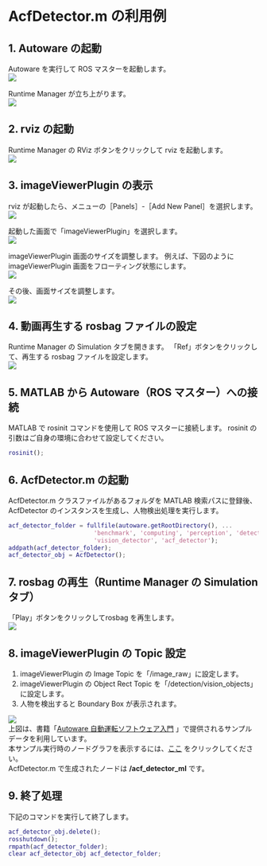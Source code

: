 # AcfDetector.m の利用例

## 1. Autoware の起動
Autoware を実行して ROS マスターを起動します。  
![](images/run_autoware.png)  

Runtime Manager が立ち上がります。  
![](images/runtime_manager.png)

## 2. rviz の起動
Runtime Manager の RViz ボタンをクリックして rviz を起動します。  
![](images/AcfDetector/click_rviz.png)

## 3. imageViewerPlugin の表示
rviz が起動したら、メニューの［Panels］-［Add New Panel］を選択します。  
![](images/AcfDetector/add_new_pannel.png)

起動した画面で「imageViewerPlugin」を選択します。  
![](images/AcfDetector/select_image_viewer_plugin.png)  

imageViewerPlugin 画面のサイズを調整します。
例えば、下図のように imageViewerPlugin 画面をフローティング状態にします。  
![](images/AcfDetector/move_image_viewer.png)

その後、画面サイズを調整します。  
![](images/AcfDetector/resize_image_viewer.png)

## 4. 動画再生する rosbag ファイルの設定
Runtime Manager の Simulation タブを開きます。
「Ref」ボタンをクリックして、再生する rosbag ファイルを設定します。  
![](images/set_rosbag.png)

## 5. MATLAB から Autoware（ROS マスター）への接続
MATLAB で rosinit コマンドを使用して ROS マスターに接続します。
rosinit の引数はご自身の環境に合わせて設定してください。  
```MATLAB
rosinit();
```  

## 6. AcfDetector.m の起動
AcfDetector.m クラスファイルがあるフォルダを MATLAB 検索パスに登録後、
AcfDetector のインスタンスを生成し、人物検出処理を実行します。  
```MATLAB
acf_detector_folder = fullfile(autoware.getRootDirectory(), ...
                        'benchmark', 'computing', 'perception', 'detection', ...
                        'vision_detector', 'acf_detector');
addpath(acf_detector_folder);
acf_detector_obj = AcfDetector();
``` 

## 7. rosbag の再生（Runtime Manager の Simulation タブ）
「Play」ボタンをクリックしてrosbag を再生します。  
![](images/AcfDetector/play_simulation.png)

## 8. imageViewerPlugin の Topic 設定
1. imageViewerPlugin の Image Topic を「/image_raw」に設定します。
1. imageViewerPlugin の Object Rect Topic を「/detection/vision_objects」に設定します。
1. 人物を検出すると Boundary Box が表示されます。  

![](images/AcfDetector/detect_people.png)  
上図は、書籍「[Autoware 自動運転ソフトウェア入門](http://www.ric.co.jp/book/contents/book_1187.html) 」で提供されるサンプルデータを利用しています。  
本サンプル実行時のノードグラフを表示するには、[ここ](images/AcfDetector/rosgraph_acf_detector.png) をクリックしてください。  
AcfDetector.m で生成されたノードは **/acf_detector_ml** です。

## 9. 終了処理
下記のコマンドを実行して終了します。  
```MATLAB
acf_detector_obj.delete();
rosshutdown();
rmpath(acf_detector_folder);
clear acf_detector_obj acf_detector_folder;
```